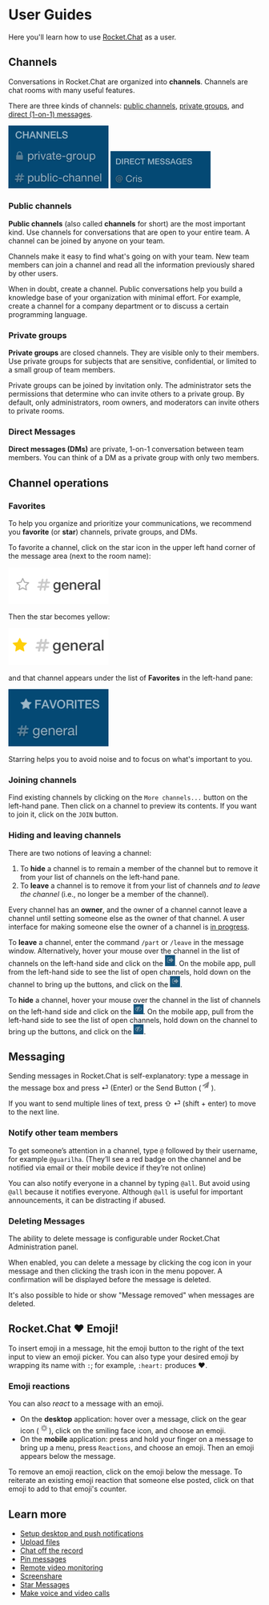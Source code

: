 # User Guides

Here you'll learn how to use [Rocket.Chat](https://rocket.chat/) as a user.

## Channels

Conversations in Rocket.Chat are organized into __channels__. Channels are chat rooms with many useful features. 

There are three kinds of channels: [public channels](Public-channels), [private groups](Private-groups), and [direct (1-on-1) messages](Direct-messages).

<img src="images/public-channel-private-group.png" alt="Example of public channel and private group" width="200"/>

<img src="images/DM-example.png" alt="Example of a direct message" width="200"/>


### Public channels

**Public channels** (also called **channels** for short) are the most important kind. Use channels for conversations that are open to your entire team. A channel can be joined by anyone on your team. 

Channels make it easy to find what's going on with your team. New team members can join a channel and read all the information previously shared by other users.

When in doubt, create a channel. Public conversations help you build a knowledge base of your organization with minimal effort. For example, create a channel for a company department or to discuss a certain programming language.

### Private groups

**Private groups** are closed channels. They are visible only to their members. Use private groups for subjects that are sensitive, confidential, or limited to a small group of team members.

Private groups can be joined by invitation only. The administrator sets the permissions that determine who can invite others to a private group. By default, only administrators, room owners, and moderators can invite others to private rooms.

### Direct Messages

**Direct messages (DMs)** are private, 1-on-1 conversation between team members. You can think of a DM as a private group with only two members.

## Channel operations

### Favorites

To help you organize and prioritize your communications, we recommend you **favorite** (or **star**) channels, private groups, and DMs. 

To favorite a channel, click on the star icon in the upper left hand corner of the message area (next to the room name):

<img src="images/unstarred-channel.png" alt="Example of a starred channel" width="200"/>

Then the star becomes yellow:

<img src="images/starred-channel.png" alt="Example of a starred channel" width="200"/>

and that channel appears under the list of **Favorites** in the left-hand pane:

<img src="images/favorites-list.png" alt="Example of a starred channel" width="200"/>

Starring helps you to avoid noise and to focus on what's important to you.

### Joining channels

Find existing channels by clicking on the `More channels...` button on the left-hand pane. Then click on a channel to preview its contents. If you want to join it, click on the `JOIN` button.

### Hiding and leaving channels

There are two notions of leaving a channel:

1. To **hide** a channel is to remain a member of the channel but to remove it from your list of channels on the left-hand pane. 
1. To **leave** a channel is to remove it from your list of channels _and to leave the channel_ (i.e., no longer be a member of the channel).

Every channel has an **owner**, and the owner of a channel cannot leave a channel until setting someone else as the owner of that channel. A user interface for making someone else the owner of a channel is [in progress](https://github.com/RocketChat/Rocket.Chat/issues/3365).

To **leave** a channel, enter the command `/part` or `/leave` in the message window. Alternatively, hover your mouse over the channel in the list of channels on the left-hand side and click on the <img src="images/leave-icon.png" alt="button with the right-pointing arrow" width="20"/>. On the mobile app, pull from the left-hand side to see the list of open channels, hold down on the channel to bring up the buttons, and click on the <img src="images/leave-icon.png" alt="right-pointing arrow" width="20"/>.

To **hide** a channel, hover your mouse over the channel in the list of channels on the left-hand side and click on the <img src="images/hide-icon.png" alt="eyeball button" width="20"/>. On the mobile app, pull from the left-hand side to see the list of open channels, hold down on the channel to bring up the buttons, and click on the <img src="images/hide-icon.png" alt="eyeball button" width="20"/>.

## Messaging

Sending messages in Rocket.Chat is self-explanatory: type a message in the message box and press &#x23ce; (Enter) or the Send Button (<img src="images/send-icon.png" alt="Send icon" width="20"/>).

If you want to send multiple lines of text, press &#x21E7; &#x23ce; (shift + enter) to move to the next line.

### Notify other team members

To get someone’s attention in a channel, type `@` followed by their username, for example `@guarilha`. (They’ll see a red badge on the channel and be notified via email or their mobile device if they’re not online)

You can also notify everyone in a channel by typing `@all`. But avoid using `@all` because it notifies everyone. Although `@all` is useful for important announcements, it can be distracting if abused.

### Deleting Messages

The ability to delete message is configurable under Rocket.Chat Administration panel.

When enabled, you can delete a message by clicking the cog icon in your message and then clicking the trash icon in the menu popover. A confirmation will be displayed before the message is deleted.

It's also possible to hide or show "Message removed" when messages are deleted.

## Rocket.Chat ❤ Emoji!

To insert emoji in a message, hit the emoji button to the right of the text input to view an emoji picker. You can also type your desired emoji by wrapping its name with `:`; for example, `:heart:` produces :heart:.

### Emoji reactions

You can also _react_ to a message with an emoji. 
+ On the **desktop** application: hover over a message, click on the gear icon (<img src="images/gear-icon.png" alt="gear icon" width="20"/>), click on the smiling face icon, and choose an emoji.
+ On the **mobile** application: press and hold your finger on a message to bring up a menu, press `Reactions`, and choose an emoji.
Then an emoji appears below the message. 

To remove an emoji reaction, click on the emoji below the message. To reiterate an existing emoji reaction that someone else posted, click on that emoji to add to that emoji's counter.


## Learn more

- [Setup desktop and push notifications](Notifications)
- [Upload files](File%20Uploads/)
- [Chat off the record](Off-The-Record/)
- [Pin messages](Pinning%20Messages/)
- [Remote video monitoring](Remote%20Video%20Monitoring/)
- [Screenshare](Screensharing/)
- [Star Messages](Starring%20Messages/)
- [Make voice and video calls](Voice%20and%20video%20calls/)
